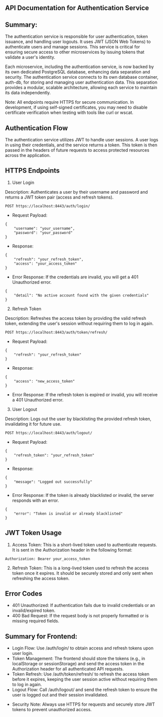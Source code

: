 ## API Documentation for Authentication Service

## Summary:

The authentication service is responsible for user authentication, token issuance, and handling user logouts. It uses JWT (JSON Web Tokens) to authenticate users and manage sessions. This service is critical for ensuring secure access to other microservices by issuing tokens that validate a user's identity.

Each microservice, including the authentication service, is now backed by its own dedicated PostgreSQL database, enhancing data separation and security. The authentication service connects to its own database container, auth-db, for storing and managing user authentication data. This separation provides a modular, scalable architecture, allowing each service to maintain its data independently.

Note: All endpoints require HTTPS for secure communication. In development, if using self-signed certificates, you may need to disable certificate verification when testing with tools like curl or wscat.

## Authentication Flow

The authentication service utilizes JWT to handle user sessions. A user logs in using their credentials, and the service returns a token. This token is then passed in the headers of future requests to access protected resources across the application.

## HTTPS Endpoints
1. User Login

Description: Authenticates a user by their username and password and returns a JWT token pair (access and refresh tokens).

```plaintext
POST https://localhost:8443/auth/login/
```

- Request Payload:

```plaintext
{
	"username": "your_username",
	"password": "your_password"
}
```

- Response:

```plaintext
{
	"refresh": "your_refresh_token",
	"access": "your_access_token"
}
```

- Error Response: If the credentials are invalid, you will get a 401 Unauthorized error.

```plaintext
{
	"detail": "No active account found with the given credentials"
}
```

2. Refresh Token

Description: Refreshes the access token by providing the valid refresh token, extending the user's session without requiring them to log in again.

```plaintext
POST https://localhost:8443/auth/token/refresh/
```

- Request Payload:

```plaintext
{
	"refresh": "your_refresh_token"
}
```

- Response:

```plaintext
{
	"access": "new_access_token"
}
```

- Error Response: If the refresh token is expired or invalid, you will receive a 401 Unauthorized error.

3. User Logout

Description: Logs out the user by blacklisting the provided refresh token, invalidating it for future use.

```plaintext
POST https://localhost:8443/auth/logout/
```

- Request Payload:

```plaintext
{
	"refresh_token": "your_refresh_token"
}
```

- Response:

```plaintext
{
	"message": "Logged out successfully"
}
```

- Error Response: If the token is already blacklisted or invalid, the server responds with an error.

```plaintext
{
	"error": "Token is invalid or already blacklisted"
}
```

## JWT Token Usage

1. Access Token: This is a short-lived token used to authenticate requests. It is sent in the Authorization header in the following format:

```plaintext
Authorization: Bearer your_access_token
```

2. Refresh Token: This is a long-lived token used to refresh the access token once it expires. It should be securely stored and only sent when refreshing the access token.

## Error Codes

- 401 Unauthorized: If authentication fails due to invalid credentials or an invalid/expired token.
- 400 Bad Request: If the request body is not properly formatted or is missing required fields.

## Summary for Frontend:

* Login Flow: Use /auth/login/ to obtain access and refresh tokens upon user login.
* Token Management: The frontend should store the tokens (e.g., in localStorage or sessionStorage) and send the access token in the Authorization header for all authenticated API requests.
* Token Refresh: Use /auth/token/refresh/ to refresh the access token before it expires, keeping the user session active without requiring them to log in again.
* Logout Flow: Call /auth/logout/ and send the refresh token to ensure the user is logged out and their session invalidated.

- Security Note: Always use HTTPS for requests and securely store JWT tokens to prevent unauthorized access.
